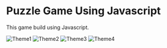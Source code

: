 # Puzzle Game Using Javascript

This game build using Javascript.


![Theme1](http://i66.tinypic.com/29mpuh4.jpg)
![Theme2](http://i66.tinypic.com/w7nbea.jpg)
![Theme3](http://i65.tinypic.com/2liebu9.jpg)
![Theme4](http://i67.tinypic.com/2ql4oqv.jpg)
